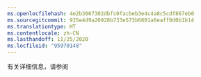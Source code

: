 ```yaml
---
ms.openlocfilehash: 4e2b3067302dbfc0facbeb3e4c4a8c5cdf867eb0
ms.sourcegitcommit: 935e4d9a20928b733e573b6801a6eaff0d0b1b14
ms.translationtype: HT
ms.contentlocale: zh-CN
ms.lasthandoff: 11/25/2020
ms.locfileid: "95970148"
---
```

有关详细信息，请参阅